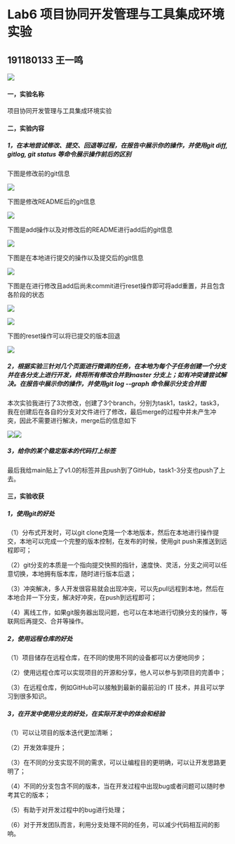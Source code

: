 # Lab6 项目协同开发管理与工具集成环境实验

## 191180133 王一鸣

![](ref/nju.png)

#### 一，实验名称

项目协同开发管理与工具集成环境实验

#### 二，实验内容

##### 1，在本地尝试修改、提交、回退等过程，在报告中展示你的操作，并使用git diff, gitlog, git status 等命令展示操作前后的区别

下图是修改前的git信息

![](ref/1.jpg)

下图是修改README后的git信息

![](ref/2.jpg)

下图是add操作以及对修改后的README进行add后的git信息

![](ref/3.jpg)

下图是在本地进行提交的操作以及提交后的git信息

![](ref/4.jpg)

下图是在进行修改且add后尚未commit进行reset操作即可将add重置，并且包含各阶段的状态

![](ref/5.jpg)

![](ref/6.jpg)

下图的reset操作可以将已提交的版本回退

![](ref/7.jpg)

##### 2，根据实验三针对几个页面进行微调的任务，在本地为每个子任务创建一个分支并在各分支上进行开发，终将所有修改合并到master 分支上；如有冲突请尝试解决。在报告中展示你的操作，并使用git log --graph 命令展示分支合并图

本次实验我进行了3次修改，创建了3个branch，分别为task1，task2，task3，我在创建后在各自的分支对文件进行了修改，最后merge的过程中并未产生冲突，因此不需要进行解决，merge后的信息如下

![](ref/8.jpg)![](ref/9.jpg)

##### 3，给你的某个稳定版本的代码打上标签

最后我给main贴上了v1.0的标签并且push到了GitHub，task1-3分支也push了上去。

#### 三，实验收获

##### 1，使用git的好处

（1）分布式开发时，可以git clone克隆一个本地版本，然后在本地进行操作提交，本地可以完成一个完整的版本控制，在发布的时候，使用git push来推送到远程即可；

（2）git分支的本质是一个指向提交快照的指针，速度快、灵活，分支之间可以任意切换，本地拥有版本库，随时进行版本后退；

（3）冲突解决，多人开发很容易就会出现冲突，可以先pull远程到本地，然后在本地合并一下分支，解决好冲突，在push到远程即可；

（4）离线工作，如果git服务器出现问题，也可以在本地进行切换分支的操作，等联网后再提交、合并等操作。

##### 2，使用远程仓库的好处

（1）项目储存在远程仓库，在不同的使用不同的设备都可以方便地同步；

（2）使用远程仓库可以实现项目的开源和分享，他人可以参与到项目的完善中；

（3）在远程仓库，例如GitHub可以接触到最新的最前沿的 IT 技术，并且可以学习到很多知识。

##### 3，在开发中使用分支的好处，在实际开发中的体会和经验

（1）可以让项目的版本迭代更加清晰；

（2）开发效率提升；

（3）在不同的分支实现不同的需求，可以让编程目的更明确，可以让开发思路更明了；

（4）不同的分支包含不同的版本，当在开发过程中出现bug或者问题可以随时参考其它的版本；

（5）有助于对开发过程中的bug进行处理；

（6）对于开发团队而言，利用分支处理不同的任务，可以减少代码相互间的影响。
